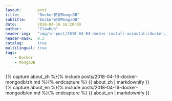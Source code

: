 ```yaml
---
layout:       post
title:        "Docker安装MongoDB"
subtitle:     "Docker安装MongoDB"
date:         2018-04-16 16:29:00
author:       "ClawHub"
header-img:   "img/in-post/2018-04-04-docker-install-uninstall/docker.jpg"
header-mask:  0.3
catalog:      true
multilingual: true
tags:
    - Docker
    - MongoDB
---
```


<!-- Chinese Version -->
<div class="zh post-container">
    {% capture about_zh %}{% include posts/2018-04-16-docker-mongodb/zh.md %}{% endcapture %}
    {{ about_zh | markdownify }}
</div>

<!-- English Version -->
<div class="en post-container">
    {% capture about_en %}{% include posts/2018-04-16-docker-mongodb/en.md %}{% endcapture %}
    {{ about_en | markdownify }}
</div>
